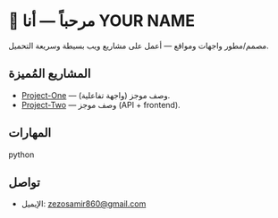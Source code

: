 # 👋 مرحباً — أنا YOUR NAME
مصمم/مطور واجهات ومواقع — أعمل على مشاريع ويب بسيطة وسريعة التحميل.

## المشاريع المُميزة
- [Project-One](https://github.com/USERNAME/project-one) — وصف موجز (واجهة تفاعلية).
- [Project-Two](https://github.com/USERNAME/project-two) — وصف موجز (API + frontend).

## المهارات
python

## تواصل
- الإيميل: zezosamir860@gmail.com
